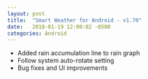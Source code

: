 ```yaml
---
layout: post
title:  "Smart Weather for Android - v1.70"
date:   2018-01-19 12:00:02 -0500
categories: Android
---
```


- Added rain accumulation line to rain graph
- Follow system auto-rotate setting
- Bug fixes and UI improvements